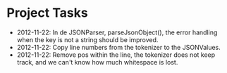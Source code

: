 # Project Tasks

* 2012-11-22: In de JSONParser, parseJsonObject(), the error handling when the key is not a string should be improved.
* 2012-11-22: Copy line numbers from the tokenizer to the JSONValues.
* 2012-11-22: Remove pos within the line, the tokenizer does not keep track, and we can't know how much whitespace is lost. 